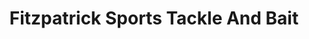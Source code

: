 ---
title: "Fitzpatrick Sports Tackle And Bait"
address: "Fitzpatrick Sports Tackle And Bait, 145 Spencer Road, Derry, Derry, BT47 6AQ"
tel: "+44 (0)28 7131 1251"
county: "Derry"
category: "Tackle Shops"
type: "Content"
lat: "54.9918098449707"
lng: "-7.320168972015381"
---